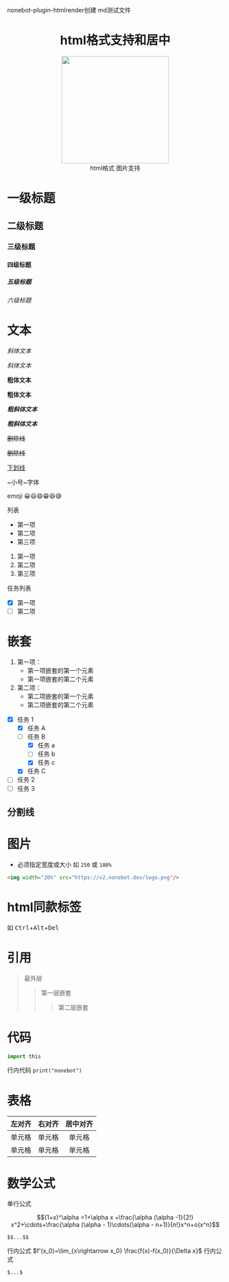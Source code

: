 nonebot-plugin-htmlrender创建
md测试文件 

<div align="center">
<h1>html格式支持和居中</h1>
<img width="250" src="https://v2.nonebot.dev/logo.png"/>
<div>
html格式 图片支持
</div> 
</div> 

# 一级标题
## 二级标题
### 三级标题
#### 四级标题
##### 五级标题
###### 六级标题

# 文本
*斜体文本*

_斜体文本_

**粗体文本**

__粗体文本__

***粗斜体文本***

___粗斜体文本___

<s>删除线</s>

~~删除线~~

<u>下划线</u>

~小号~字体

emoji 😀😃😄😁😆😅

列表

* 第一项
* 第二项
* 第三项

1. 第一项
2. 第二项
3. 第三项

任务列表

- [X] 第一项
- [ ] 第二项

# 嵌套
1. 第一项：
    - 第一项嵌套的第一个元素
    - 第一项嵌套的第二个元素
2. 第二项：
    - 第二项嵌套的第一个元素
    - 第二项嵌套的第二个元素

- [X] 任务 1
    * [X] 任务 A
    * [ ] 任务 B
        + [x] 任务 a
        + [ ] 任务 b
        + [x] 任务 c
    * [X] 任务 C
- [ ] 任务 2
- [ ] 任务 3

分割线
----

# 图片

- 必须指定宽度或大小 如 `250` 或 `100%`
```html
<img width="20%" src="https://v2.nonebot.dev/logo.png"/>
```

# html同款标签

如 <kbd>Ctrl</kbd>+<kbd>Alt</kbd>+<kbd>Del</kbd>

# 引用

> 最外层
> > 第一层嵌套
> > > 第二层嵌套

# 代码

```python
import this
```
行内代码 `print("nonebot")`

# 表格
| 左对齐 | 右对齐 | 居中对齐 |
| :-----| ----: | :----: |
| 单元格 | 单元格 | 单元格 |
| 单元格 | 单元格 | 单元格 |

# 数学公式

单行公式

$$(1+x)^\alpha =1+\alpha x +\frac{\alpha (\alpha -1}{2!} x^2+\cdots+\frac{\alpha (\alpha - 1)\cdots(\alpha - n+1)}{n!}x^n+o(x^n)$$

`$$...$$`

行内公式 $f'(x_0)=\lim_{x\rightarrow x_0} \frac{f(x)-f(x_0)}{\Delta x}$ 行内公式

`$...$`
